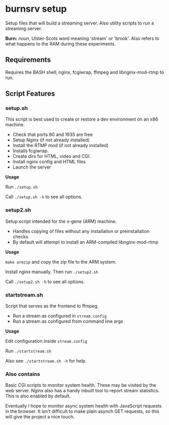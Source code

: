# burnsrv setup

Setup files that will build a streaming server. Also utility scripts to run a streaming server.

**Burn:** *noun*, Ulster-Scots word meaning 'stream' or 'brook'. Also refers to what
happens to the RAM during these experiments.

## Requirements
Requires the BASH shell, nginx, fcgiwrap, ffmpeg and libnginx-mod-rtmp to run.

## Script Features

### setup.sh

This script is best used to create or restore a dev environment on an x86 machine.

* Check that ports 80 and 1935 are free
* Setup Nginx (if not already installed)
* Install the RTMP mod (if not already installed)
* Installs fcgiwrap.
* Create dirs for HTML, video and CGI.
* Install nginx config and HTML files
* Launch the server

**Usage**

Run `./setup.sh`

Call `./setup.sh -h` to see all options.

### setup2.sh

Setup script intended for the x-gene (ARM) machine.

* Handles copying of files without any installation or preinstallation checks
* By default will attempt to install an ARM-compiled libnginx-mod-rtmp

**Usage**

`make armzip` and copy the zip file to the ARM system.

Install nginx manually. Then run `./setup2.sh`

Call `./setup2.sh -h` to see all options.

### startstream.sh

Script that serves as the frontend to ffmpeg.

* Run a stream as configured in `stream.config`
* Run a stream as configured from command line args

**Usage**

Edit configuration inside `stream.config`

Run `./startstream.sh`

Also see `./startstream.sh -h` for help.


### Also contains

Basic CGI scripts to monitor system health. These may be visited by the web server.
Nginx also has a handy inbuilt tool to report stream statistics. This is also enabled by default.

Eventually I hope to monitor async system health with JavaScript requests in the browser. It isn't difficult
to make plain asynch GET requests, so this will give the project a nice touch.
